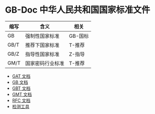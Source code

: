 # GB-Doc 中华人民共和国国家标准文件

| 缩写 | 含义 | 相关 |
| --- | --- | --- |
| GB  | 强制性国家标准 | GB-国标 |
| GB/T | 推荐下国家标准 | T-推荐 |
| GB/Z | 指导性国家标准 | Z-指导 |
| GM/T | 国家密码行业标准 | T-推荐 |

- [GAT 文档](./GAT)
- [GB 文档](./GB)
- [GBT 文档](./GBT)
- [GMT 文档](./GM-Standards/README.md)
- [RFC 文档](./RFC)
- [检测工具](./Tool)